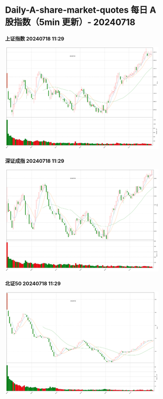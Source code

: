 
# Daily-A-share-market-quotes 每日 A 股指数（5min 更新）- 20240718

### 上证指数 20240718 11:29
![](./fig/2024/7/20240718-sh000001.png)

### 深证成指 20240718 11:29
![](./fig/2024/7/20240718-sz399001.png)

### 北证50 20240718 11:29
![](./fig/2024/7/20240718-bj899050.png)
